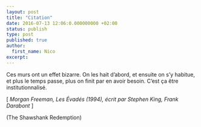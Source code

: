 ```yaml
---
layout: post
title: "Citation"
date: 2016-07-13 12:06:0.000000000 +02:00
status: publish
type: post
published: true
author:
  first_name: Nico
excerpt:
---
```


Ces murs ont un effet bizarre. On les hait d’abord, et ensuite on s’y habitue, et plus le temps passe, plus on finit par en avoir besoin. C’est ça être institutionnalisé.

[ *Morgan Freeman, Les Évadés (1994), écrit par Stephen King, Frank Darabont* ]

(The Shawshank Redemption)



